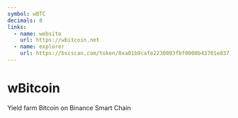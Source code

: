```yaml
---
symbol: wBTC
decimals: 8
links:
  - name: website
    url: https://wbitcoin.net
  - name: explorer
    url: https://bscscan.com/token/0xa01b9cafe2230093fbf0000b43701e03717f77ce
---
```


# wBitcoin

Yield farm Bitcoin on Binance Smart Chain

